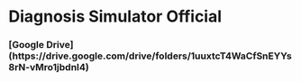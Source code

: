 # Diagnosis Simulator Official
 
<h3>[Google Drive](https://drive.google.com/drive/folders/1uuxtcT4WaCfSnEYYs8rN-vMro1jbdnI4)</h3>
